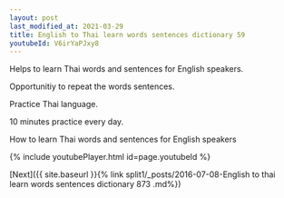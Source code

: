 ```yaml
---
layout: post
last_modified_at: 2021-03-29
title: English to Thai learn words sentences dictionary 59 
youtubeId: V6irYaPJxy8
---
```

 
 
Helps to learn Thai words and sentences for English speakers.

Opportunitiy to repeat the words sentences. 

Practice Thai language. 
 
10 minutes practice every day. 
 
How to learn Thai words and sentences for English speakers 
 
{% include youtubePlayer.html id=page.youtubeId %}
 
 
[Next]({{ site.baseurl }}{% link  split1/_posts/2016-07-08-English to thai learn words sentences dictionary 873 .md%})
 
